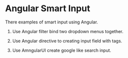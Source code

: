 Angular Smart Input
==================

There examples of smart input using Angular.

1) Use Angular filter bind two dropdown menus together.

2) Use Angular directive to creating input field with tags.

3) Use AmngularUI create google like search input.
